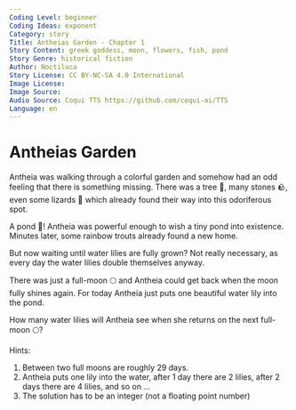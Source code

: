 ```yaml
---
Coding Level: beginner
Coding Ideas: exponent
Category: story
Title: Antheias Garden - Chapter 1
Story Content: greek goddess, moon, flowers, fish, pond
Story Genre: historical fiction
Author: Noctiluca
Story License: CC BY-NC-SA 4.0 International
Image License:
Image Source:
Audio Source: Coqui TTS https://github.com/coqui-ai/TTS
Language: en
---
```


# Antheias Garden

Antheia was walking through a colorful garden and somehow had an odd feeling
that there is something missing. There was a tree 🌳, many stones 🪨, even some
lizards 🦎 which already found their way into this odoriferous spot.

A pond 🌊! Antheia was powerful enough to wish a tiny pond into existence.
Minutes later, some rainbow trouts already found a new home.

But now waiting until water lilies are fully grown? Not really necessary, as
every day the water lilies double themselves anyway.

There was just a full-moon 🌕 and Antheia could get back when the moon fully
shines again. For today Antheia just puts one beautiful water lily into the
pond.

How many water lilies will Antheia see when she returns on the next full-moon
🌕?

Hints:

1. Between two full moons are roughly 29 days.
2. Antheia puts one lily into the water, after 1 day there are 2 lilies, after 2
   days there are 4 lilies, and so on ...
3. The solution has to be an integer (not a floating point number)

<div data-solution="536870912"></div>
